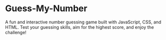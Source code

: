 # Guess-My-Number
A fun and interactive number guessing game built with JavaScript, CSS, and HTML. Test your guessing skills, aim for the highest score, and enjoy the challenge!
